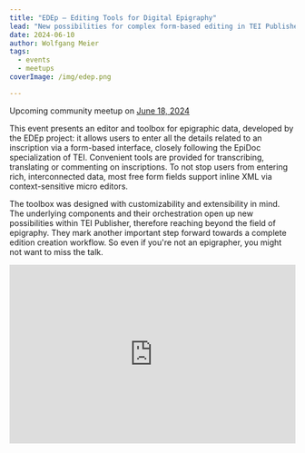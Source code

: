 ```yaml
---
title: "EDEp – Editing Tools for Digital Epigraphy"
lead: "New possibilities for complex form-based editing in TEI Publisher. Not only for epigraphers."
date: 2024-06-10
author: Wolfgang Meier
tags:
  - events
  - meetups
coverImage: /img/edep.png

---
```


Upcoming community meetup on [June 18, 2024](https://www.timeanddate.com/worldclock/fixedtime.html?msg=e-editiones+Community+Event&iso=20230718T17&p1=1425&ah=1)

This event presents an editor and toolbox for epigraphic data, developed by the EDEp project: it allows users to enter all the details related to an inscription via a form-based interface, closely following the EpiDoc specialization of TEI. Convenient tools are provided for transcribing, translating or commenting on inscriptions. To not stop users from entering rich, interconnected data, most free form fields support inline XML via context-sensitive micro editors.

The toolbox was designed with customizability and extensibility in mind. The underlying components and their orchestration open up new possibilities within TEI Publisher, therefore reaching beyond the field of epigraphy. They mark another important step forward towards a complete edition creation workflow. So even if you're not an epigrapher, you might not want to miss the talk.

<iframe width="100%" height="315" src="https://www.youtube.com/embed/Bcr0a-obD8I?si=QLF55FoOB5NuG2AR" title="YouTube video player" frameborder="0" allow="accelerometer; autoplay; clipboard-write; encrypted-media; gyroscope; picture-in-picture; web-share" referrerpolicy="strict-origin-when-cross-origin" allowfullscreen></iframe>